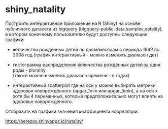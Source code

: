 # shiny_natality

Построить интерактивное приложение на R (Shiny)
 на основе публичного датасета из bigquery (bigquery-public-data.samples.natality),
 в котором конечному пользователю будут доступны следующие графики:

- количество рожденных детей по дням/месяцам с периода 1969 по 2008 год 
(график интерактивный - можно изменять диапазон дат)

- гистограмма распределения количества рождённых детей за одни роды - plurality  
(также можно изменять диапазон времени - в годах)

- интерактивный scatterplot где на оси y можно выбирать метрики здоровья 
новорождённого (apgar_1min или apgar_5min),
а на оси x хотя бы 4 переменных, которые предположительно
 могут влиять на здоровье новорождённого.

Отобразить на графики значения коэффициента корреляции.

https://berezov.shinyapps.io/natality/
